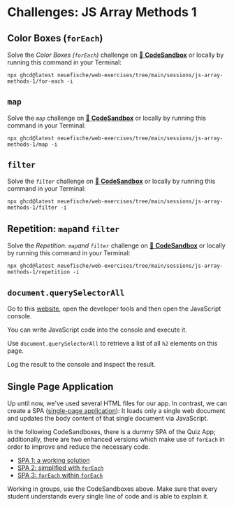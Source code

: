 # Challenges: JS Array Methods 1

## Color Boxes (`forEach`)

Solve the _Color Boxes (`forEach`)_ challenge on
[🔗 **CodeSandbox**](https://codesandbox.io/s/github/neuefische/web-exercises/tree/main/sessions/js-array-methods-1/for-each?file=/README.md)
or locally by running this command in your Terminal:

```
npx ghcd@latest neuefische/web-exercises/tree/main/sessions/js-array-methods-1/for-each -i
```

## `map`

Solve the _`map`_ challenge on
[🔗 **CodeSandbox**](https://codesandbox.io/s/github/neuefische/web-exercises/tree/main/sessions/js-array-methods-1/map?file=/README.md)
or locally by running this command in your Terminal:

```
npx ghcd@latest neuefische/web-exercises/tree/main/sessions/js-array-methods-1/map -i
```

## `filter`

Solve the _`filter`_ challenge on
[🔗 **CodeSandbox**](https://codesandbox.io/s/github/neuefische/web-exercises/tree/main/sessions/js-array-methods-1/filter?file=/README.md)
or locally by running this command in your Terminal:

```
npx ghcd@latest neuefische/web-exercises/tree/main/sessions/js-array-methods-1/filter -i
```

## Repetition: `map`and `filter`

Solve the _Repetition: `map`and `filter`_ challenge on
[🔗 **CodeSandbox**](https://codesandbox.io/s/github/neuefische/web-exercises/tree/main/sessions/js-array-methods-1/repetition?file=/README.md)
or locally by running this command in your Terminal:

```
npx ghcd@latest neuefische/web-exercises/tree/main/sessions/js-array-methods-1/repetition -i
```

## `document.querySelectorAll`

Go to this [website](https://developer.mozilla.org/en-US/docs/Web/API/Document/querySelectorAll),
open the developer tools and then open the JavaScript console.

You can write JavaScript code into the console and execute it.

Use `document.querySelectorAll` to retrieve a list of all `h2` elements on this page.

Log the result to the console and inspect the result.

## Single Page Application

Up until now, we've used several HTML files for our app. In contrast, we can create a SPA
([single-page application](https://developer.mozilla.org/en-US/docs/Glossary/SPA)): It loads only a
single web document and updates the body content of that single document via JavaScript.

In the following CodeSandboxes, there is a dummy SPA of the Quiz App; additionally, there are two
enhanced versions which make use of `forEach` in order to improve and reduce the necessary code.

- [SPA 1: a working solution](https://codesandbox.io/s/github/neuefische/web-exercises/tree/main/sessions/js-array-methods-1/spa-1?file=/README.md)
- [SPA 2: simplified with `forEach`](https://codesandbox.io/s/github/neuefische/web-exercises/tree/main/sessions/js-array-methods-1/spa-2?file=/README.md)
- [SPA 3: `forEach` within `forEach`](https://codesandbox.io/s/github/neuefische/web-exercises/tree/main/sessions/js-array-methods-1/spa-3?file=/README.md)

Working in groups, use the CodeSandboxes above. Make sure that every student understands every
single line of code and is able to explain it.

